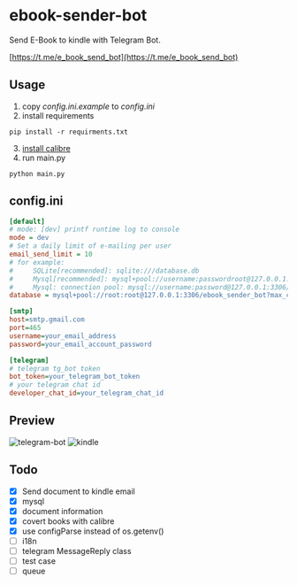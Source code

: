# ebook-sender-bot
Send E-Book to kindle with Telegram Bot.

[https://t.me/e_book_send_bot](https://t.me/e_book_send_bot)

## Usage
1. copy *config.ini.example* to *config.ini*
2. install requirements
```shell
pip install -r requirments.txt
```
3. [install calibre](https://calibre-ebook.com/download)
4. run main.py
```shell
python main.py
```

## config.ini
```ini
[default]
# mode: [dev] printf runtime log to console 
mode = dev
# Set a daily limit of e-mailing per user
email_send_limit = 10
# for example:
#     SQLite[recommended]: sqlite:///database.db
#     Mysql[recommended]: mysql+pool://username:passwordroot@127.0.0.1:3306/ebook_sender_bot?max_connections=20&stale_timeout=300
#     Mysql: connection pool: mysql://username:password@127.0.0.1:3306/ebook_sender_bot
database = mysql+pool://root:root@127.0.0.1:3306/ebook_sender_bot?max_connections=20&stale_timeout=300

[smtp]
host=smtp.gmail.com
port=465
username=your_email_address
password=your_email_account_password

[telegram]
# telegram tg_bot token
bot_token=your_telegram_bot_token
# your telegram chat id
developer_chat_id=your_telegram_chat_id
```

## Preview
![telegram-bot](https://cdn.jsdelivr.net/gh/image-backup/qcgzxw-images@master/image/16344769229431634476922938.png)
![kindle](https://cdn.jsdelivr.net/gh/image-backup/qcgzxw-images@master/image/16344842508421634484250830.png)

## Todo
- [x] Send document to kindle email
- [x] mysql
- [x] document information
- [x] covert books with calibre
- [x] use configParse instead of os.getenv()
- [ ] i18n
- [ ] telegram MessageReply class
- [ ] test case
- [ ] queue
